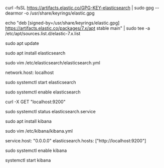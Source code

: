 curl -fsSL https://artifacts.elastic.co/GPG-KEY-elasticsearch | sudo gpg --dearmor -o /usr/share/keyrings/elastic.gpg

echo "deb [signed-by=/usr/share/keyrings/elastic.gpg] https://artifacts.elastic.co/packages/7.x/apt stable main" | sudo tee -a /etc/apt/sources.list.d/elastic-7.x.list

sudo apt update

sudo apt install elasticsearch

sudo vim  /etc/elasticsearch/elasticsearch.yml



network.host: localhost 


sudo systemctl start elasticsearch

sudo systemctl enable elasticsearch

curl -X GET "localhost:9200"

sudo systemctl status elasticsearch.service


sudo apt install kibana

sudo vim /etc/kibana/kibana.yml

service.host: "0.0.0.0"
elasticsearch.hosts: ["http://localhost:9200"] 

sudo systemctl enable kibana

systemctl start kibana
